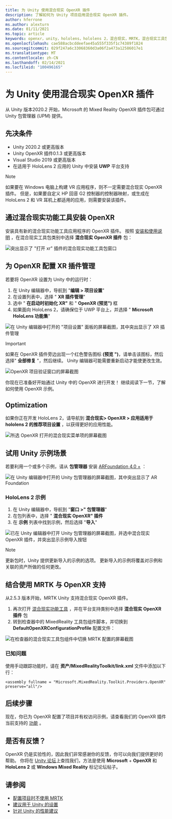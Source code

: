 ```yaml
---
title: 为 Unity 使用混合现实 OpenXR 插件
description: 了解如何为 Unity 项目启用混合现实 OpenXR 插件。
author: hferrone
ms.author: alexturn
ms.date: 01/11/2021
ms.topic: article
keywords: openxr，unity，hololens，hololens 2，混合现实，MRTK，混合现实工具包，扩充现实，虚拟现实，混合现实耳机，学习，教程，入门
ms.openlocfilehash: cae588acbcddeefae45a555f335f1c74389f1824
ms.sourcegitcommit: 029f247a6c33068360d3a06f2a473a12586017e1
ms.translationtype: MT
ms.contentlocale: zh-CN
ms.lasthandoff: 02/14/2021
ms.locfileid: "100496165"
---
```

# <a name="using-the-mixed-reality-openxr-plugin-for-unity"></a>为 Unity 使用混合现实 OpenXR 插件

从 Unity 版本2020.2 开始，Microsoft 的 Mixed Reality OpenXR 插件包可通过 Unity 包管理器 (UPM) 提供。

## <a name="prerequisites"></a>先决条件

* Unity 2020.2 或更高版本
* Unity OpenXR 插件0.1.3 或更高版本
* Visual Studio 2019 或更高版本
* 在适用于 HoloLens 2 应用的 Unity 中安装 **UWP** 平台支持

> [!NOTE]
> 如果要在 Windows 电脑上构建 VR 应用程序，则不一定需要混合现实 OpenXR 插件。 但是，如果要自定义 HP 回音 G2 控制器的控制器映射，或生成在 HoloLens 2 和 VR 耳机上都适用的应用，则需要安装该插件。

## <a name="installing-openxr-with-the-mixed-reality-feature-tool"></a>通过混合现实功能工具安装 OpenXR

安装具有新的混合现实功能工具应用程序的 OpenXR 插件。 按照 [安装和使用说明](welcome-to-mr-feature-tool.md) ，在混合现实工具包类别中选择 **混合现实 OpenXR 插件** 包：

![突出显示了 "打开 xr" 插件的混合现实功能工具包窗口](images/feature-tool-openxr.png)

## <a name="configuring-xr-plugin-management-for-openxr"></a>为 OpenXR 配置 XR 插件管理

若要将 OpenXR 设置为 Unity 中的运行时：

1. 在 Unity 编辑器中，导航到 "**编辑 > 项目设置**"
2. 在设置列表中，选择 " **XR 插件管理**"
3. 选中 " **在启动时初始化 XR"** 和 " **OpenXR (预览")** 框
4. 如果面向 HoloLens 2，请确保位于 UWP 平台上，并选择 " **Microsoft HoloLens 功能集**"

![在 Unity 编辑器中打开的 "项目设置" 面板的屏幕截图，其中突出显示了 XR 插件管理](images/openxr-img-05.png)

> [!IMPORTANT]
> 如果在 OpenXR 插件旁边出现一个红色警告图标 **(预览 ")**，请单击该图标，然后选择" **全部修复** "，然后继续。 Unity 编辑器可能需要重新启动才能使更改生效。

![OpenXR 项目验证窗口的屏幕截图](images/openxr-img-06.png)

你现在已准备好开始通过 Unity 中的 OpenXR 进行开发！  继续阅读下一节，了解如何使用 OpenXR 示例。

## <a name="optimization"></a>Optimization

如果你正在开发 HoloLens 2，请导航到 **混合现实> OpenXR > 应用适用于 hololens 2 的推荐项目设置** ，以获得更好的应用性能。

![所选 OpenXR 打开的混合现实菜单项的屏幕截图](images/openxr-img-08.png)

## <a name="try-out-the-unity-sample-scenes"></a>试用 Unity 示例场景

若要利用一个或多个示例，请从 **包管理器** 安装 [ARFoundation 4.0 +](https://docs.unity3d.com/Packages/com.unity.xr.arfoundation@4.1/manual/index.html#installing-ar-foundation) ：

![在 Unity 编辑器中打开的 Unity 包管理器的屏幕截图，其中突出显示了 AR Foundation](images/openxr-img-09.png)

### <a name="hololens-2-samples"></a>HoloLens 2 示例

1. 在 Unity 编辑器中，导航到 "**窗口 >" 包管理器**"
2. 在包列表中，选择 " **混合现实 OpenXR" 插件**
3. 在 **示例** 列表中找到示例，然后选择 "**导入**"

![已在 Unity 编辑器中打开 Unity 包管理器的屏幕截图，并选中混合现实 OpenXR 插件，并突出显示示例导入按钮](images/openxr-img-03.png)

<!-- ### For all other OpenXR samples

1. In the Unity Editor, navigate to **Window > Package Manager**
2. In the list of packages, select **OpenXR Plugin**
3. Locate the sample in the **Samples** list and select **Import**

![Screenshot of Unity Package Manager open in Unity editor with OpenXR Plugin selected and samples import button highlighted](images/openxr-img-10.png) -->

> [!NOTE]
> 更新包时，Unity 提供更新导入的示例的选项。  更新导入的示例将覆盖对示例和关联的资产所做的任何更改。

## <a name="using-mrtk-with-openxr-support"></a>结合使用 MRTK 与 OpenXR 支持

从2.5.3 版本开始，MRTK Unity 支持混合现实 OpenXR 插件。  

1. 再次打开 [混合现实功能工具](welcome-to-mr-feature-tool.md) ，并在平台支持类别中选择 **混合现实 OpenXR 插件** 包
2. 转到检查器中的 MixedReality 工具包组件脚本，并切换到 **DefaultOpenXRConfigurationProfile** 配置文件：

![在检查器的混合现实工具包组件中切换 MRTK 配置的屏幕截图](images/openxr-img-11.png)

### <a name="known-issues"></a>已知问题 

使用手动跟踪功能时，请在 **资产/MixedRealityToolkit/link.xml** 文件中添加以下行：

```
<assembly fullname = "Microsoft.MixedReality.Toolkit.Providers.OpenXR" preserve="all"/>
```

## <a name="next-steps"></a>后续步骤

现在，你已为 OpenXR 配置了项目并有权访问示例，请查看我们的 OpenXR 插件当前支持的 [功能](openxr-supported-features.md) 。

## <a name="have-feedback"></a>是否有反馈？

OpenXR 仍是实验性的，因此我们非常感谢你的反馈，你可以向我们提供更好的帮助。 你将在 [Unity 论坛](https://aka.ms/unityforums)上查找我们，方法是使用 **Microsoft**  +  **OpenXR** 和 **HoloLens 2** 或 **Windows Mixed Reality** 标记论坛帖子。

## <a name="see-also"></a>请参阅

* [配置项目时不使用 MRTK](configure-unity-project.md)
* [建议用于 Unity 的设置](recommended-settings-for-unity.md)
* [针对 Unity 的性能建议](performance-recommendations-for-unity.md#how-to-profile-with-unity)
